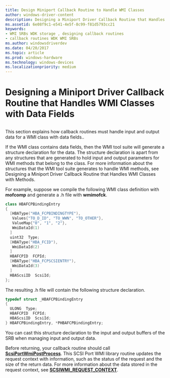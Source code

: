 ```yaml
---
title: Design Miniport Callback Routine to Handle WMI Classes
author: windows-driver-content
description: Designing a Miniport Driver Callback Routine that Handles WMI Classes with Data Fields
ms.assetid: 6e08f9c1-e541-4e5f-8c99-f81d5793cc21
keywords:
- WMI SRBs WDK storage , designing callback routines
- callback routines WDK WMI SRBs
ms.author: windowsdriverdev
ms.date: 04/20/2017
ms.topic: article
ms.prod: windows-hardware
ms.technology: windows-devices
ms.localizationpriority: medium
---
```


# Designing a Miniport Driver Callback Routine that Handles WMI Classes with Data Fields


## <span id="ddk_designing_a_miniport_driver_callback_routine_that_handles_wmi_clas"></span><span id="DDK_DESIGNING_A_MINIPORT_DRIVER_CALLBACK_ROUTINE_THAT_HANDLES_WMI_CLAS"></span>


This section explains how callback routines must handle input and output data for a WMI class with data fields..

If the WMI class contains data fields, then the WMI tool suite will generate a structure declaration for the data. The structure declaration is apart from any structures that are generated to hold input and output parameters for WMI methods that belong to the class. For more information about the structures that the WMI tool suite generates to handle WMI methods, see Designing a Miniport Driver Callback Routine that Handles WMI Classes with Methods.

For example, suppose we compile the following WMI class definition with **mofcomp** and generate a .h file with **wmimofck**.

```cpp
class HBAFCPBindingEntry
{
  [HBAType("HBA_FCPBINDINGTYPE"),
   Values{"TO_D_ID", "TO_WWN", "TO_OTHER"},
   ValueMap{"0", "1", "2"},
   WmiDataId(1)
  ]
  uint32  Type;
  [HBAType("HBA_FCID"),
   WmiDataId(2)
  ]
  HBAFCPID  FCPId;
  [HBAType("HBA_FCPSCSIENTRY"),
   WmiDataId(3)
  ]
  HBAScsiID  ScsiId;
};
```

The resulting .h file will contain the following structure declaration.

```cpp
typedef struct _HBAFCPBindingEntry
{
  ULONG  Type;
  HBAFCPID  FCPId;
  HBAScsiID  ScsiId;
} HBAFCPBindingEntry, *PHBAFCPBindingEntry;
```

You can cast this structure declaration to the input and output buffers of the SRB when managing input and output data.

Before returning, your callback routine should call [**ScsiPortWmiPostProcess**](https://msdn.microsoft.com/library/windows/hardware/ff564796). This SCSI Port WMI library routine updates the request context with information, such as the status of the request and the size of the return data. For more information about the data stored in the request context, see [**SCSIWMI\_REQUEST\_CONTEXT**](https://msdn.microsoft.com/library/windows/hardware/ff564946).

 

 




